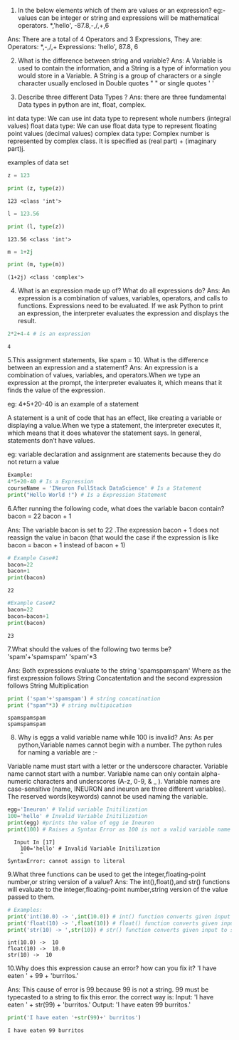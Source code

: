 1. In the below elements which of them are values or an expression? eg:- values can be integer or string and expressions will be mathematical operators.
*,'hello', -87.8,-,/,+,6

Ans: There are a total of 4 Operators and 3 Expressions, They are:
Operators: *,-,/,+
Expressions: 'hello', 87.8, 6

2. What is the difference between string and variable?
Ans: A Variable is used to contain the information, and a String is a type of information you would store in a Variable. A String is a group of characters or a single character usually enclosed in Double quotes " " or single quotes ' '

3. Describe three different Data Types ?
Ans: there are three fundamental Data types in python are int, float, complex.

int data type: We can use int data type to represent whole numbers (integral values)
float data type: We can use float data type to represent floating point values (decimal values)
complex data type: Complex number is represented by complex class. It is specified as (real part) + (imaginary part)j.

 examples of data set 


```python
z = 123
```


```python
print (z, type(z))
```

    123 <class 'int'>
    


```python
l = 123.56
```


```python
print (l, type(z))
```

    123.56 <class 'int'>
    


```python
m = 1+2j
```


```python
print (m, type(m))
```

    (1+2j) <class 'complex'>
    

4. What is an expression made up of? What do all expressions do?
Ans: An expression is a combination of values, variables, operators, and calls to functions. Expressions need to be evaluated. If we ask Python to print an expression, the interpreter evaluates the expression and displays the result.


```python
2*2+4-4 # is an expression
```




    4



5.This assignment statements, like spam = 10. What is the difference between an expression and a statement?
Ans: An expression is a combination of values, variables, and operators.When we type an expression at the prompt, the interpreter evaluates it, which means that it finds the value of the expression.

eg: 4*5+20-40 is an example of a statement

A statement is a unit of code that has an effect, like creating a variable or displaying a value.When we type a statement, the interpreter executes it, which means that it does whatever the statement says. In general, statements don’t have values.

eg: variable declaration and assignment are statements because they do not return a value


```python
Example:
4*5+20-40 # Is a Expression
courseName = 'INeuron FullStack DataScience' # Is a Statement
print("Hello World !") # Is a Expression Statement
```

6.After running the following code, what does the variable bacon contain?
bacon = 22
bacon + 1

Ans: The variable bacon is set to 22 .The expression bacon + 1 does not reassign the value in bacon (that would the case if the expression is like bacon = bacon + 1 instead of bacon + 1)


```python
# Example Case#1
bacon=22
bacon+1
print(bacon)
```

    22
    


```python
#Example Case#2
bacon=22
bacon=bacon+1 
print(bacon)
```

    23
    

7.What should the values of the following two terms be?
'spam'+'spamspam'
'spam'*3

Ans: Both expressions evaluate to the string 'spamspamspam' Where as the first expression follows String Concatentation and the second expression follows String Multiplication




```python
print ('spam'+'spamspam') # string concatination
print ("spam"*3) # string multipication
```

    spamspamspam
    spamspamspam
    

8. Why is eggs a valid variable name while 100 is invalid?
Ans: As per python,Variable names cannot begin with a number. The python rules for naming a variable are :-

Variable name must start with a letter or the underscore character.
Variable name cannot start with a number.
Variable name can only contain alpha-numeric characters and underscores (A-z, 0-9, & _ ).
Variable names are case-sensitive (name, INEURON and ineuron are three different variables).
The reserved words(keywords) cannot be used naming the variable.


```python
egg='Ineuron' # Valid variable Initilization
100='hello' # Invalid Variable Initilization
print(egg) #prints the value of egg ie Ineuron
print(100) # Raises a Syntax Error as 100 is not a valid variable name
```


      Input In [17]
        100='hello' # Invalid Variable Initilization
        ^
    SyntaxError: cannot assign to literal
    


9.What three functions can be used to get the integer,floating-point number,or string version of a value?
Ans: The int(),float(),and str() functions will evaluate to the integer,floating-point number,string version of the value passed to them.


```python
# Examples:
print('int(10.0) -> ',int(10.0)) # int() function converts given input to int
print('float(10) -> ',float(10)) # float() function converts given input to float
print('str(10) -> ',str(10)) # str() function converts given input to string
```

    int(10.0) ->  10
    float(10) ->  10.0
    str(10) ->  10
    

10.Why does this expression cause an error? how can you fix it?
'I have eaten ' + 99 + 'burritos.'

Ans: This cause of error is 99.because 99 is not a string. 99 must be typecasted to a string to fix this error. the correct way is:
Input: 'I have eaten ' + str(99) + 'burritos.'
Output: 'I have eaten 99 burritos.'


```python
print('I have eaten '+str(99)+' burritos')
```

    I have eaten 99 burritos
    


```python

```
